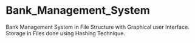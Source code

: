 # Bank_Management_System
Bank Management System in File Structure with Graphical user Interface.
Storage in Files done using Hashing Technique.
